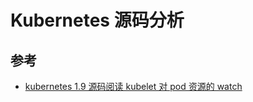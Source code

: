 # Kubernetes 源码分析

## 参考

* [kubernetes 1.9 源码阅读 kubelet 对 pod 资源的 watch](https://zhuanlan.zhihu.com/p/33370552)
